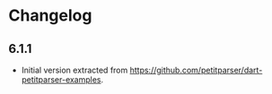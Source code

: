 # Changelog

## 6.1.1

* Initial version extracted from https://github.com/petitparser/dart-petitparser-examples.
